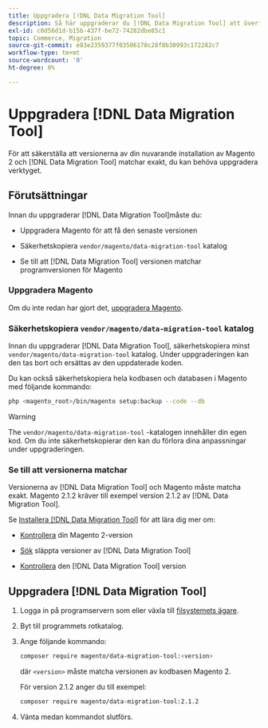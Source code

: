 ```yaml
---
title: Uppgradera [!DNL Data Migration Tool]
description: Så här uppgraderar du [!DNL Data Migration Tool] att överföra data mellan Magento 1 och Magento 2.
exl-id: c0d56d1d-b15b-437f-be72-74282dbe85c1
topic: Commerce, Migration
source-git-commit: e83e2359377f03506178c28f8b30993c172282c7
workflow-type: tm+mt
source-wordcount: '0'
ht-degree: 0%

---
```


# Uppgradera [!DNL Data Migration Tool]

För att säkerställa att versionerna av din nuvarande installation av Magento 2 och [!DNL Data Migration Tool] matchar exakt, du kan behöva uppgradera verktyget.

## Förutsättningar

Innan du uppgraderar [!DNL Data Migration Tool]måste du:

* Uppgradera Magento för att få den senaste versionen

* Säkerhetskopiera `vendor/magento/data-migration-tool` katalog

* Se till att [!DNL Data Migration Tool] versionen matchar programversionen för Magento

### Uppgradera Magento

Om du inte redan har gjort det, [uppgradera Magento](../../upgrade/overview.md).

### Säkerhetskopiera `vendor/magento/data-migration-tool` katalog

Innan du uppgraderar [!DNL Data Migration Tool], säkerhetskopiera minst `vendor/magento/data-migration-tool` katalog. Under uppgraderingen kan den tas bort och ersättas av den uppdaterade koden.

Du kan också säkerhetskopiera hela kodbasen och databasen i Magento med följande kommando:

```bash
php <magento_root>/bin/magento setup:backup --code --db
```

>[!WARNING]
>
>The `vendor/magento/data-migration-tool` -katalogen innehåller din egen kod. Om du inte säkerhetskopierar den kan du förlora dina anpassningar under uppgraderingen.


### Se till att versionerna matchar

Versionerna av [!DNL Data Migration Tool] och Magento måste matcha exakt. Magento 2.1.2 kräver till exempel version 2.1.2 av [!DNL Data Migration Tool].

Se [Installera [!DNL Data Migration Tool]](install.md) för att lära dig mer om:

* [Kontrollera](install.md#check-your-version) din Magento 2-version

* [Sök](install.md#find-released-versions-of-data-migration-tool) släppta versioner av [!DNL Data Migration Tool]

* [Kontrollera](install.md#check-version-of-installed-data-migration-tool) den [!DNL Data Migration Tool] version

## Uppgradera [!DNL Data Migration Tool]

1. Logga in på programservern som eller växla till [filsystemets ägare](../../installation/prerequisites/file-system/overview.md).
1. Byt till programmets rotkatalog.
1. Ange följande kommando:

   ```bash
   composer require magento/data-migration-tool:<version>
   ```

   där `<version>` måste matcha versionen av kodbasen Magento 2.

   För version 2.1.2 anger du till exempel:

   ```bash
   composer require magento/data-migration-tool:2.1.2
   ```

1. Vänta medan kommandot slutförs.
